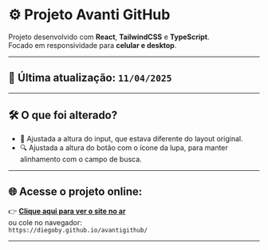 
# ⚙️ Projeto Avanti GitHub

Projeto desenvolvido com **React**, **TailwindCSS** e **TypeScript**.  
Focado em responsividade para **celular e desktop**.

---

## 📅 Última atualização: `11/04/2025`

---

## 🛠️ O que foi alterado?

- 🔧 Ajustada a altura do input, que estava diferente do layout original.
- 🔍 Ajustada a altura do botão com o ícone da lupa, para manter alinhamento com o campo de busca.

---

## 🌐 Acesse o projeto online:

👉 [**Clique aqui para ver o site no ar**](https://diegoby.github.io/avantigithub/)  
ou cole no navegador:  
`https://diegoby.github.io/avantigithub/`

---
